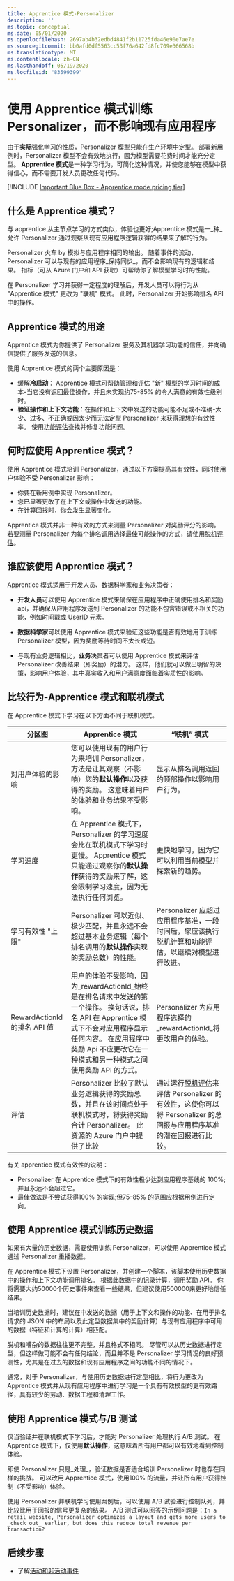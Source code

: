 ```yaml
---
title: Apprentice 模式-Personalizer
description: ''
ms.topic: conceptual
ms.date: 05/01/2020
ms.openlocfilehash: 2697ab4b32edbd4841f2b11725fda46e90e7ae7e
ms.sourcegitcommit: bb0afd0df5563cc53f76a642fd8fc709e366568b
ms.translationtype: MT
ms.contentlocale: zh-CN
ms.lasthandoff: 05/19/2020
ms.locfileid: "83599399"
---
```

# <a name="use-apprentice-mode-to-train-personalizer-without-affecting-your-existing-application"></a>使用 Apprentice 模式训练 Personalizer，而不影响现有应用程序

由于**实际**强化学习的性质，Personalizer 模型只能在生产环境中定型。 部署新用例时，Personalizer 模型不会有效地执行，因为模型需要花费时间才能充分定型。  **Apprentice 模式**是一种学习行为，可简化这种情况，并使您能够在模型中获得信心，而不需要开发人员更改任何代码。

[!INCLUDE [Important Blue Box - Apprentice mode pricing tier](./includes/important-apprentice-mode.md)]

## <a name="what-is-apprentice-mode"></a>什么是 Apprentice 模式？

与 apprentice 从主节点学习的方式类似，体验也更好;Apprentice 模式是一_种_允许 Personalizer 通过观察从现有应用程序逻辑获得的结果来了解的行为。

Personalizer 火车 by 模拟与应用程序相同的输出。 随着事件的流动，Personalizer 可以与现有的应用程序_保持同步_，而不会影响现有的逻辑和结果。 指标（可从 Azure 门户和 API 获取）可帮助你了解模型学习时的性能。

在 Personalizer 学习并获得一定程度的理解后，开发人员可以将行为从 "Apprentice 模式" 更改为 "联机" 模式。 此时，Personalizer 开始影响排名 API 中的操作。

## <a name="purpose-of-apprentice-mode"></a>Apprentice 模式的用途

Apprentice 模式为你提供了 Personalizer 服务及其机器学习功能的信任，并向确信提供了服务发送的信息。

使用 Apprentice 模式的两个主要原因是：

* 缓解**冷启动**： Apprentice 模式可帮助管理和评估 "新" 模型的学习时间的成本-当它没有返回最佳操作，并且未实现约75-85% 的令人满意的有效性级别时。
* **验证操作和上下文功能**：在操作和上下文中发送的功能可能不足或不准确-太少、过多、不正确或因太少而无法定型 Personalizer 来获得理想的有效性率。 使用[功能评估](concept-feature-evaluation.md)查找并修复功能问题。

## <a name="when-should-you-use-apprentice-mode"></a>何时应使用 Apprentice 模式？

使用 Apprentice 模式培训 Personalizer，通过以下方案提高其有效性，同时使用户体验不受 Personalizer 影响：

* 你要在新用例中实现 Personalizer。
* 您已显著更改了在上下文或操作中发送的功能。
* 在计算回报时，你会发生显著变化。

Apprentice 模式并非一种有效的方式来测量 Personalizer 对奖励评分的影响。 若要测量 Personalizer 为每个排名调用选择最佳可能操作的方式，请使用[脱机评估](concepts-offline-evaluation.md)。

## <a name="who-should-use-apprentice-mode"></a>谁应该使用 Apprentice 模式？

Apprentice 模式适用于开发人员、数据科学家和业务决策者：

* **开发人员**可以使用 Apprentice 模式来确保在应用程序中正确使用排名和奖励 api，并确保从应用程序发送到 Personalizer 的功能不包含错误或不相关的功能，例如时间戳或 UserID 元素。

* **数据科学家**可以使用 Apprentice 模式来验证这些功能是否有效地用于训练 Personalizer 模型，因为奖励等待时间不太长或短。

* 与现有业务逻辑相比，**业务**决策者可以使用 Apprentice 模式来评估 Personalizer 改善结果（即奖励）的潜力。 这样，他们就可以做出明智的决策，影响用户体验，其中真实收入和用户满意度面临着实质性的影响。

## <a name="comparing-behaviors---apprentice-mode-and-online-mode"></a>比较行为-Apprentice 模式和联机模式

在 Apprentice 模式下学习在以下方面不同于联机模式。

|分区图|Apprentice 模式|“联机” 模式|
|--|--|--|
|对用户体验的影响|您可以使用现有的用户行为来培训 Personalizer，方法是让其观察（不影响）您的**默认操作**以及获得的奖励。 这意味着用户的体验和业务结果不受影响。|显示从排名调用返回的顶部操作以影响用户行为。|
|学习速度|在 Apprentice 模式下，Personalizer 的学习速度会比在联机模式下学习时更慢。 Apprentice 模式只能通过观察你的**默认操作**获得的奖励来了解，这会限制学习速度，因为无法执行任何浏览。|更快地学习，因为它可以利用当前模型并探索新的趋势。|
|学习有效性 "上限"|Personalizer 可以近似、极少匹配，并且永远不会超过基本业务逻辑（每个排名调用的**默认操作**实现的奖励总数）的性能。|Personalizer 应超过应用程序基准，一段时间后，您应该执行脱机计算和功能评估，以继续对模型进行改进。 |
|RewardActionId 的排名 API 值|用户的体验不受影响，因为_rewardActionId_始终是在排名请求中发送的第一个操作。 换句话说，排名 API 在 Apprentice 模式下不会对应用程序显示任何内容。 在应用程序中奖励 Api 不应更改它在一种模式和另一种模式之间使用奖励 API 的方式。|Personalizer 为应用程序选择的_rewardActionId_将更改用户的体验。 |
|评估|Personalizer 比较了默认业务逻辑获得的奖励总数，并且在该时间点处于联机模式时，将获得奖励合计 Personalizer。 此资源的 Azure 门户中提供了比较|通过运行[脱机评估](concepts-offline-evaluation.md)来评估 Personalizer 的有效性，这使你可以将 Personalizer 的总回报与应用程序基准的潜在回报进行比较。|

有关 apprentice 模式有效性的说明：

* Personalizer 在 Apprentice 模式下的有效性极少达到应用程序基线的 100%;并且永远不会超过它。
* 最佳做法是不尝试获得100% 的实现;但75–85% 的范围应根据用例进行定向。

## <a name="using-apprentice-mode-to-train-with-historical-data"></a>使用 Apprentice 模式训练历史数据

如果有大量的历史数据，需要使用训练 Personalizer，可以使用 Apprentice 模式通过 Personalizer 重播数据。

在 Apprentice 模式下设置 Personalizer，并创建一个脚本，该脚本使用历史数据中的操作和上下文功能调用排名。 根据此数据中的记录计算，调用奖励 API。 你将需要大约50000个历史事件来查看一些结果，但建议使用500000来更好地信任结果。

当培训历史数据时，建议在中发送的数据（用于上下文和操作的功能、在用于排名请求的 JSON 中的布局以及此定型数据集中的奖励计算）与现有应用程序中可用的数据（特征和计算的计算）相匹配。

脱机和嘈杂的数据往往更不完整，并且格式不相同。 尽管可以从历史数据进行定型，但这样做可能不会有任何结论，而且并不是 Personalizer 学习情况的良好预测性，尤其是在过去的数据和现有应用程序之间的功能不同的情况下。

通常，对于 Personalizer，与使用历史数据进行定型相比，将行为更改为 Apprentice 模式并从现有应用程序中进行学习是一个具有有效模型的更有效路径，具有较少的劳动、数据工程和清理工作。

## <a name="using-apprentice-mode-versus-ab-tests"></a>使用 Apprentice 模式与/B 测试

仅当验证并在联机模式下学习后，才能对 Personalizer 处理执行 A/B 测试。 在 Apprentice 模式下，仅使用**默认操作**，这意味着所有用户都可以有效地看到控制体验。

即使 Personalizer 只是_处理_，验证数据是否适合培训 Personalizer 时也存在同样的挑战。 可以改用 Apprentice 模式，使用100% 的流量，并让所有用户获得控制（不受影响）体验。

使用 Personalizer 并联机学习使用案例后，可以使用 A/B 试验进行控制队列，并比较比用于回报的信号更复杂的结果。 A/B 测试可以回答的示例问题是：`In a retail website, Personalizer optimizes a layout and gets more users to _check out_ earlier, but does this reduce total revenue per transaction?`

## <a name="next-steps"></a>后续步骤

* 了解[活动和非活动事件](concept-active-inactive-events.md)